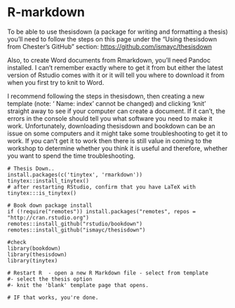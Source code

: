# R-markdown

To be able to use thesisdown (a package for writing and formatting a thesis) you’ll need to follow the steps on this page under the “Using thesisdown from Chester’s GitHub” section: https://github.com/ismayc/thesisdown
 
Also, to create Word documents from Rmarkdown, you’ll need Pandoc installed. I can’t remember exactly where to get it from but either the latest version of Rstudio comes with it or it will tell you where to download it from when you first try to knit to Word.
 
I recommend following the steps in thesisdown, then creating a new template (note: ‘ Name: index’ cannot be changed) and clicking ‘knit’ straight away to see if your computer can create a document. If it can’t, the errors in the console should tell you what software you need to make it work. Unfortunately, downloading thesisdown and bookdown can be an issue on some computers and it might take some troubleshooting to get it to work. If you can’t get it to work then there is still value in coming to the workshop to determine whether you think it is useful and therefore, whether you want to spend the time troubleshooting.

```
# Thesis Down..
install.packages(c('tinytex', 'rmarkdown'))
tinytex::install_tinytex()
# after restarting RStudio, confirm that you have LaTeX with
tinytex:::is_tinytex()
 
# Book down package install
if (!require("remotes")) install.packages("remotes", repos = "http://cran.rstudio.org")
remotes::install_github("rstudio/bookdown")
remotes::install_github("ismayc/thesisdown")
 
#check
library(bookdown)
library(thesisdown)
library(tinytex)
 
# Restart R  - open a new R Markdown file - select from template
#- select the thesis option
#- knit the 'blank' template page that opens.
 
# IF that works, you're done.
```
